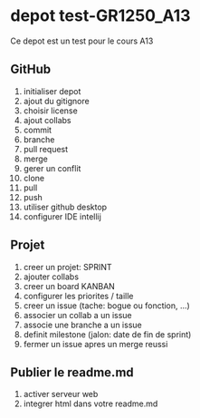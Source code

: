 # depot test-GR1250_A13
Ce depot est un test pour le cours A13

## GitHub
1. initialiser depot
2. ajout du gitignore
3. choisir license
4. ajout collabs
5. commit
6. branche
7. pull request
8. merge
9. gerer un conflit
10. clone
11. pull
12. push
13. utiliser github desktop
14. configurer IDE intellij

## Projet
1. creer un projet: SPRINT
2. ajouter collabs
3. creer un board KANBAN 
4. configurer les priorites / taille
5. creer un issue (tache: bogue ou fonction, ...)
6. associer un collab a un issue
7. associe une branche a un issue
8. definit milestone (jalon: date de fin de sprint)
9. fermer un issue apres un merge reussi

## Publier le readme.md

1. activer serveur web
2. integrer html dans votre readme.md
